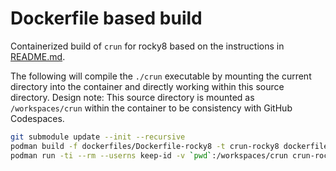 # Dockerfile based build

Containerized build of `crun` for rocky8 based on the instructions in [README.md](/README.md).

The following will compile the `./crun` executable by mounting the current directory into the container and directly working within this source directory.  Design note: This source directory is mounted as `/workspaces/crun` within the container to be consistency with GitHub Codespaces.

```bash
git submodule update --init --recursive
podman build -f dockerfiles/Dockerfile-rocky8 -t crun-rocky8 dockerfiles    # Create the container for the Rocky8 build environment
podman run -ti --rm --userns keep-id -v `pwd`:/workspaces/crun crun-rocky8  # Compile the crun executable working directly within the current source directory.
```
